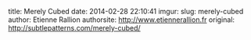 title: Merely Cubed
date: 2014-02-28 22:10:41
imgur: 
slug: merely-cubed
author: Etienne Rallion
authorsite: http://www.etiennerallion.fr
original: http://subtlepatterns.com/merely-cubed/

